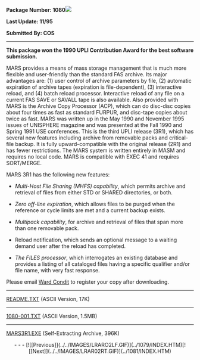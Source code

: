 <x-sas-window top="238" bottom="628" left="75" right="605">



<b>Package Number: 1080</b>![](../../IMAGES/OS2200.JPG)


<b>Last Update: 11/95</b>


<b>Submitted By: COS</b>


&#10;
- - -
<b>This package won the 1990 UPLI Contribution Award for the best
software submission.</b>


MARS provides a means of mass storage management that is much more
flexible and user-friendly than the standard FAS archive. Its major
advantages are: (1) user control of archive parameters by file, (2)
automatic expiration of archive tapes (expiration is file-dependent),
(3) interactive reload, and (4) batch reload processor. Interactive
reload of any file on a current FAS SAVE or SAVALL tape is also
available. Also provided with MARS is the Archive Copy Processor
(ACP), which can do disc-disc copies about four times as fast as
standard FURPUR, and disc-tape copies about twice as fast. MARS was
written up in the May 1990 and November 1995 issues of UNISPHERE
magazine and was presented at the Fall 1990 and Spring 1991 USE
conferences. This is the third UPLI release (3R1), which has several
new features including archive from removable packs and critical-file
backup. It is fully upward-compatible with the original release (2R1)
and has fewer restrictions. The MARS system is written entirely in
MASM and requires no local code. MARS is compatible with EXEC 41 and
requires SORT/MERGE.


MARS 3R1 has the following new features:


   
- <i>Multi-Host File Sharing (MHFS) capability</i>, which
       permits archive and retrieval of files from either STD or SHARED
       directories, or both.
    
       
- <i>Zero off-line expiration</i>, which allows files to be
       purged when the reference or cycle limits are met and a current
       backup exists.
    
       
- <i>Multipack capability</i>, for archive and retrieval of
       files that span more than one removable pack.
    
       
- Reload notification, which sends an optional message to a
       waiting demand user after the reload has completed.
    
       
- <i>The FILES processor</i>, which interrogates an existing
       database and provides a listing of all cataloged files having a
       specific qualifier and/or file name, with very fast response.


Please email [Ward
Condit](mailto:WCondit@CI.SCOTTSDALE.AZ.US) to register your copy after downloading.


&#10;
- - -
[README.TXT](README.TXT)
(ASCII Version, 17K)


&#10;
- - -
[1080-001.TXT](1080-001.TXT)
(ASCII Version, 1.5MB)


&#10;
- - -
[MARS3R1.EXE](MARS3E1.EXE)
(Self-Extracting Archive, 396K)

<center>
- - -
[![[Previous]](../../IMAGES/LRARO2LF.GIF)](../1079/INDEX.HTM)[![[Next]](../../IMAGES/LRAR02RT.GIF)](../1081/INDEX.HTM)
</center>


</x-sas-window>